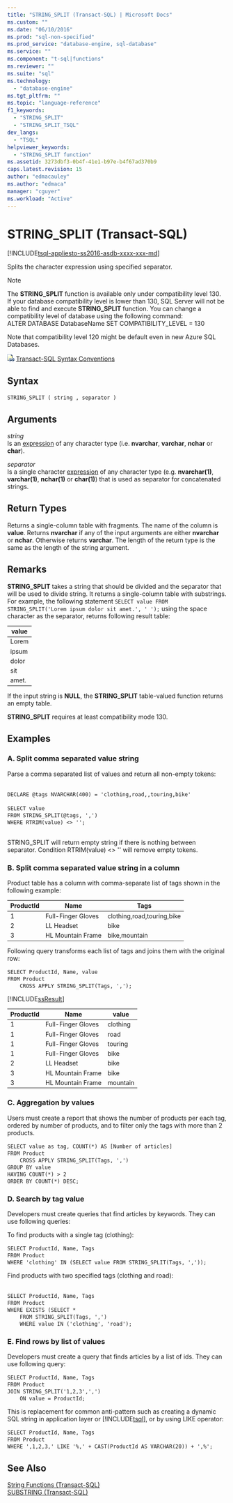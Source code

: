 ```yaml
---
title: "STRING_SPLIT (Transact-SQL) | Microsoft Docs"
ms.custom: ""
ms.date: "06/10/2016"
ms.prod: "sql-non-specified"
ms.prod_service: "database-engine, sql-database"
ms.service: ""
ms.component: "t-sql|functions"
ms.reviewer: ""
ms.suite: "sql"
ms.technology: 
  - "database-engine"
ms.tgt_pltfrm: ""
ms.topic: "language-reference"
f1_keywords: 
  - "STRING_SPLIT"
  - "STRING_SPLIT_TSQL"
dev_langs: 
  - "TSQL"
helpviewer_keywords: 
  - "STRING_SPLIT function"
ms.assetid: 3273dbf3-0b4f-41e1-b97e-b4f67ad370b9
caps.latest.revision: 15
author: "edmacauley"
ms.author: "edmaca"
manager: "cguyer"
ms.workload: "Active"
---
```

# STRING_SPLIT (Transact-SQL)
[!INCLUDE[tsql-appliesto-ss2016-asdb-xxxx-xxx-md](../../includes/tsql-appliesto-ss2016-asdb-xxxx-xxx-md.md)]

  Splits the character expression using specified separator.  
  
> [!NOTE]  
>  The **STRING_SPLIT** function is available only under compatibility level 130. If your database compatibility level is lower than 130, SQL Server will not be able to find and execute **STRING_SPLIT** function. You can change a compatibility level of database using the following command:  
> ALTER DATABASE DatabaseName SET COMPATIBILITY_LEVEL = 130  
>   
>  Note that compatibility level 120 might be default even in new Azure SQL Databases.  
  
 ![Topic link icon](../../database-engine/configure-windows/media/topic-link.gif "Topic link icon") [Transact-SQL Syntax Conventions](../../t-sql/language-elements/transact-sql-syntax-conventions-transact-sql.md)  
  
## Syntax  
  
```  
STRING_SPLIT ( string , separator )  
```  
  
## Arguments  
 *string*  
 Is an [expression](../../t-sql/language-elements/expressions-transact-sql.md) of any character type (i.e. **nvarchar**, **varchar**, **nchar** or **char**).  
  
 *separator*  
 Is a single character [expression](../../t-sql/language-elements/expressions-transact-sql.md) of any character type (e.g. **nvarchar(1)**, **varchar(1)**, **nchar(1)** or **char(1)**) that is used as separator for concatenated strings.  
  
## Return Types  
 Returns a single-column table with fragments. The name of the column is **value**. Returns **nvarchar** if any of the input arguments are either **nvarchar** or **nchar**. Otherwise returns **varchar**. The length of the return type is the same as the length of the string argument.  
  
## Remarks  
 **STRING_SPLIT** takes a string that should be divided and the separator that will be used to divide string. It returns a single-column table with substrings. For example, the following  statement `SELECT value FROM STRING_SPLIT('Lorem ipsum dolor sit amet.', ' ');` using the space character as the separator, returns following result table:  
  
|value|  
|-----------|  
|Lorem|  
|ipsum|  
|dolor|  
|sit|  
|amet.|  
  
 If the input string is **NULL**, the **STRING_SPLIT** table-valued function returns an empty table.  
  
 **STRING_SPLIT** requires at least compatibility mode 130.  
  
## Examples  
  
### A. Split comma separated value string  
 Parse a comma separated list of values and return all non-empty tokens:  
  
```  
  
DECLARE @tags NVARCHAR(400) = 'clothing,road,,touring,bike'  
  
SELECT value  
FROM STRING_SPLIT(@tags, ',')  
WHERE RTRIM(value) <> '';  
  
```  
  
 STRING_SPLIT will return empty string if there is nothing between separator. Condition RTRIM(value) <> '' will remove empty tokens.  
  
### B. Split comma separated value string in a column  
 Product table has a column with comma-separate list of tags shown in the following example:  
  
|ProductId|Name|Tags|  
|---------------|----------|----------|  
|1|Full-Finger Gloves|clothing,road,touring,bike|  
|2|LL Headset|bike|  
|3|HL Mountain Frame|bike,mountain|  
  
 Following query transforms each list of tags and joins them with the original row:  
  
```  
SELECT ProductId, Name, value  
FROM Product  
    CROSS APPLY STRING_SPLIT(Tags, ',');  
```  
  
 [!INCLUDE[ssResult](../../includes/ssresult-md.md)]  
  
|ProductId|Name|value|  
|---------------|----------|-----------|  
|1|Full-Finger Gloves|clothing|  
|1|Full-Finger Gloves|road|  
|1|Full-Finger Gloves|touring|  
|1|Full-Finger Gloves|bike|  
|2|LL Headset|bike|  
|3|HL Mountain Frame|bike|  
|3|HL Mountain Frame|mountain|  
  
### C. Aggregation by values  
 Users must create a report that shows the number of products per each tag, ordered by number of products, and to filter only the tags with more than 2 products.  
  
```  
SELECT value as tag, COUNT(*) AS [Number of articles]  
FROM Product  
    CROSS APPLY STRING_SPLIT(Tags, ',')  
GROUP BY value  
HAVING COUNT(*) > 2  
ORDER BY COUNT(*) DESC;  
```  
  
### D. Search by tag value  
 Developers must create queries that find articles by keywords. They can use following queries:  
  
 To find products with a single tag (clothing):  
  
```  
SELECT ProductId, Name, Tags  
FROM Product  
WHERE 'clothing' IN (SELECT value FROM STRING_SPLIT(Tags, ','));  
```  
  
 Find products with two specified tags (clothing and road):  
  
```  
  
SELECT ProductId, Name, Tags  
FROM Product  
WHERE EXISTS (SELECT *  
    FROM STRING_SPLIT(Tags, ',')  
    WHERE value IN ('clothing', 'road');  
```  
  
### E. Find rows by list of values  
 Developers must create a query that finds articles by a list of ids. They can use following query:  
  
```  
SELECT ProductId, Name, Tags  
FROM Product  
JOIN STRING_SPLIT('1,2,3',',')   
    ON value = ProductId;  
```  
  
 This is replacement for common anti-pattern such as creating a dynamic SQL string in application layer or [!INCLUDE[tsql](../../includes/tsql-md.md)], or by using LIKE operator:  
  
```  
SELECT ProductId, Name, Tags  
FROM Product  
WHERE ',1,2,3,' LIKE '%,' + CAST(ProductId AS VARCHAR(20)) + ',%';  
```  
  
## See Also  
 [String Functions &#40;Transact-SQL&#41;](../../t-sql/functions/string-functions-transact-sql.md)   
 [SUBSTRING &#40;Transact-SQL&#41;](../../t-sql/functions/substring-transact-sql.md)  
  
  
